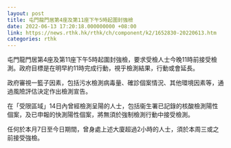 ```yaml
---
layout: post
title: 屯門龍門居第4座及第11座下午5時起圍封強檢
date: 2022-06-13 17:20:18.000000000 +08:00
link: https://news.rthk.hk/rthk/ch/component/k2/1652830-20220613.htm
categories: rthk
---
```


屯門龍門居第4座及第11座下午5時起圍封強檢，要求受檢人士今晚11時前接受檢測。政府目標是在明早約11時完成行動，視乎檢測結果，行動或會延長。

政府審視一籃子因素，包括污水檢測病毒量、確診個案情況、其他環境因素等，通過風險評估決定作出檢測宣告。

在「受限區域」14日內曾經檢測呈陽的人士，包括衞生署已記錄的核酸檢測陽性個案，及已申報的快測陽性個案，將無須於強制檢測行動中接受檢測。

任何於本月7日至今日期間，曾身處上述大廈超過2小時的人士，須於本周三或之前接受強檢。

